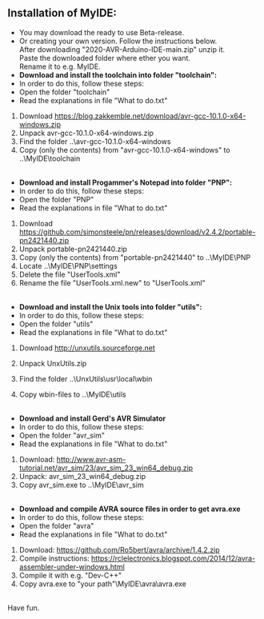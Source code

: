 ## Installation of MyIDE:<br>
* You may download the ready to use Beta-release. 
* Or creating your own version. Follow the instructions below.<br>
After downloading "2020-AVR-Arduino-IDE-main.zip" unzip it.<br>
Paste the downloaded folder where ether you want.<br>
Rename it to e.g. MyIDE.<br>
* **Download and install the toolchain into folder "toolchain":**
* In order to do this, follow these steps:<br>
* Open the folder "toolchain"
* Read the explanations in file "What to do.txt"<br>
1. Download https://blog.zakkemble.net/download/avr-gcc-10.1.0-x64-windows.zip
2. Unpack avr-gcc-10.1.0-x64-windows.zip
3. Find the folder ..\avr-gcc-10.1.0-x64-windows
4. Copy (only the contents) from "avr-gcc-10.1.0-x64-windows" to ..\MyIDE\toolchain<br><br>

* **Download and install Progammer's Notepad into folder "PNP":**
* In order to do this, follow these steps:<br>
* Open the folder "PNP"
* Read the explanations in file "What to do.txt"<br>
1. Download https://github.com/simonsteele/pn/releases/download/v2.4.2/portable-pn2421440.zip
2. Unpack portable-pn2421440.zip
3. Copy (only the contents) from "portable-pn2421440" to ..\MyIDE\PNP
4. Locate ..\MyIDE\PNP\settings
5. Delete the file "UserTools.xml" 
5. Rename the file "UserTools.xml.new" to "UserTools.xml"<br><br>

* **Download and install the Unix tools into folder "utils":**
* In order to do this, follow these steps:<br>
* Open the folder "utils"
* Read the explanations in file "What to do.txt"<br>
1. Download http://unxutils.sourceforge.net

2. Unpack UnxUtils.zip

3. Find the folder ..\UnxUtils\usr\local\wbin

4. Copy wbin-files to ..\MyIDE\utils<br><br>

* **Download and install Gerd's AVR Simulator**
* In order to do this, follow these steps:<br>
* Open the folder "avr_sim"
* Read the explanations in file "What to do.txt"<br>

1. Download: http://www.avr-asm-tutorial.net/avr_sim/23/avr_sim_23_win64_debug.zip
2. Unpack: avr_sim_23_win64_debug.zip
3. Copy avr_sim.exe to ..\MyIDE\avr_sim<br><br>

* **Download and compile AVRA source files in order to get avra.exe**
* In order to do this, follow these steps:<br>
* Open the folder "avra"
* Read the explanations in file "What to do.txt"<br>
1. Download: https://github.com/Ro5bert/avra/archive/1.4.2.zip
2. Compile instructions: https://rclelectronics.blogspot.com/2014/12/avra-assembler-under-windows.html
3. Compile it with e.g. "Dev-C++" 
4. Copy avra.exe to "your path"\MyIDE\avra\avra.exe

<br>
Have fun.

